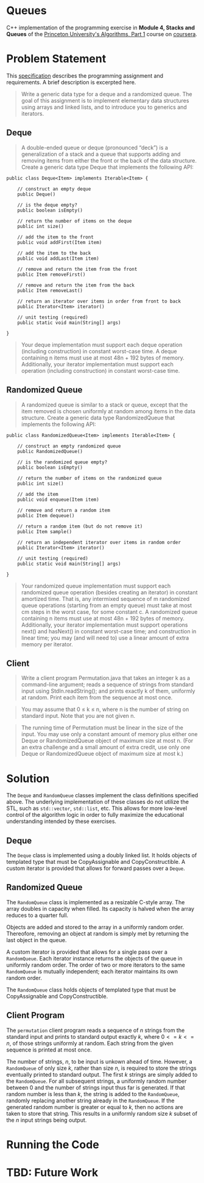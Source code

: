 # Queues

C++ implementation of the programming exercise in **Module 4, Stacks and Queues** of the [Princeton University's Algorithms, Part 1](https://www.coursera.org/learn/algorithms-part1) course on [coursera](https://www.coursera.org/).

# Problem Statement

This [specification](https://coursera.cs.princeton.edu/algs4/assignments/queues/specification.php) describes the programming assignment and requirements. A brief description is excerpted here.

> Write a generic data type for a deque and a randomized queue. The goal of this assignment is to implement elementary data structures using arrays and linked lists, and to introduce you to generics and iterators.

## Deque

>  A double-ended queue or deque (pronounced “deck”) is a generalization of a stack and a queue that supports adding and removing items from either the front or the back of the data structure. Create a generic data type Deque that implements the following API:

```
public class Deque<Item> implements Iterable<Item> {

    // construct an empty deque
    public Deque()

    // is the deque empty?
    public boolean isEmpty()

    // return the number of items on the deque
    public int size()

    // add the item to the front
    public void addFirst(Item item)

    // add the item to the back
    public void addLast(Item item)

    // remove and return the item from the front
    public Item removeFirst()

    // remove and return the item from the back
    public Item removeLast()

    // return an iterator over items in order from front to back
    public Iterator<Item> iterator()

    // unit testing (required)
    public static void main(String[] args)

}
```

> Your deque implementation must support each deque operation (including construction) in constant worst-case time. A deque containing n items must use at most 48n + 192 bytes of memory. Additionally, your iterator implementation must support each operation (including construction) in constant worst-case time.

## Randomized Queue

> A randomized queue is similar to a stack or queue, except that the item removed is chosen uniformly at random among items in the data structure. Create a generic data type RandomizedQueue that implements the following API:

```
public class RandomizedQueue<Item> implements Iterable<Item> {

    // construct an empty randomized queue
    public RandomizedQueue()

    // is the randomized queue empty?
    public boolean isEmpty()

    // return the number of items on the randomized queue
    public int size()

    // add the item
    public void enqueue(Item item)

    // remove and return a random item
    public Item dequeue()

    // return a random item (but do not remove it)
    public Item sample()

    // return an independent iterator over items in random order
    public Iterator<Item> iterator()

    // unit testing (required)
    public static void main(String[] args)

}
```

> Your randomized queue implementation must support each randomized queue operation (besides creating an iterator) in constant amortized time. That is, any intermixed sequence of m randomized queue operations (starting from an empty queue) must take at most cm steps in the worst case, for some constant c. A randomized queue containing n items must use at most 48n + 192 bytes of memory. Additionally, your iterator implementation must support operations next() and hasNext() in constant worst-case time; and construction in linear time; you may (and will need to) use a linear amount of extra memory per iterator.

## Client

> Write a client program Permutation.java that takes an integer k as a command-line argument; reads a sequence of strings from standard input using StdIn.readString(); and prints exactly k of them, uniformly at random. Print each item from the sequence at most once.

> You may assume that 0 ≤ k ≤ n, where n is the number of string on standard input. Note that you are not given n.

> The running time of Permutation must be linear in the size of the input. You may use only a constant amount of memory plus either one Deque or RandomizedQueue object of maximum size at most n. (For an extra challenge and a small amount of extra credit, use only one Deque or RandomizedQueue object of maximum size at most k.)

# Solution

The `Deque` and `RandomQueue` classes implement the class definitions specified above. The underlying implementation of these classes do not utilize the STL, such as `std::vector`, `std::list`, etc. This allows for more low-level control of the algorithm logic in order to fully maximize the educational understanding intended by these exercises.

## Deque

The `Deque` class is implemented using a doubly linked list. It holds objects of templated type that must be CopyAssignable and CopyConstructible. A custom iterator is provided that allows for forward passes over a `Deque`.

## Randomized Queue

The `RandomQueue` class is implemented as a resizable C-style array. The array doubles in capacity when filled. Its capacity is halved when the array reduces to a quarter full.  

Objects are added and stored to the array in a uniformly random order. Thereofore, removing an object at random is simply met by returning the last object in the queue.

A custom iterator is provided that allows for a single pass over a `RandomQueue`. Each iterator instance returns the objects of the queue in uniformly random order. The order of two or more iterators to the same `RandomQueue` is mutually independent; each iterator maintains its own random order.

The `RandomQueue` class holds objects of templated type that must be CopyAssignable and CopyConstructible.

## Client Program

The `permutation` client program reads a sequence of $n$ strings from the standard input and prints to standard output exactly $k$, where $0 <= k <= n$, of those strings uniformly at random. Each string from the given sequence is printed at most once.

The number of strings, $n$, to be input is unkown ahead of time. However, a `RandomQueue` of only size $k$, rather than size $n$, is required to store the strings eventually printed to standard output. The first $k$ strings are simply added to the `RandomQueue`. For all subsequent strings, a uniformly random number between $0$ and the number of strings input thus far is generated. If that random number is less than $k$, the string is added to the `RandomQueue`, randomly replacing another string already in the `RandomQueue`. If the generated random number is greater or equal to $k$, then no actions are taken to store that string. This results in a uniformly random size $k$ subset of the $n$ input strings being output.

# Running the Code

# TBD: Future Work

